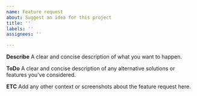 ```yaml
---
name: Feature request
about: Suggest an idea for this project
title: ''
labels: ''
assignees: ''

---
```


**Describe**
A clear and concise description of what you want to happen.

**ToDo**
A clear and concise description of any alternative solutions or features you've considered.

**ETC**
Add any other context or screenshots about the feature request here.
